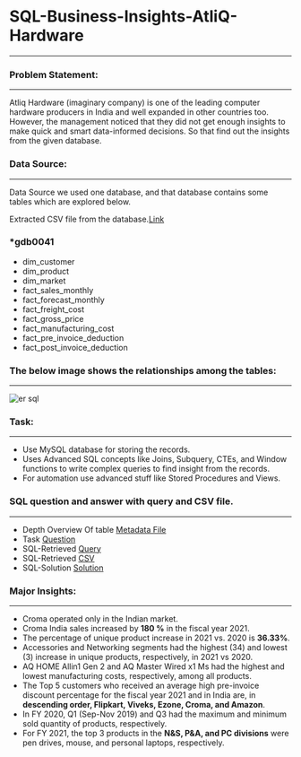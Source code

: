 # SQL-Business-Insights-AtliQ-Hardware
---
### Problem Statement:
---
Atliq Hardware (imaginary company) is one of the leading computer hardware producers in India and well expanded in other countries too. However, the management noticed that they did not get enough insights to make quick and smart data-informed decisions. So that find out the insights from the given database.

### Data Source:
---
Data Source we used one database, and that database contains some tables which are explored below.

Extracted CSV file from the database.[Link](https://github.com/Phebeeva24/SQL-Business-Insights-AtliQ-Hardware/tree/main/DATASET)

### *gdb0041
- dim_customer
- dim_product
- dim_market
- fact_sales_monthly
- fact_forecast_monthly
- fact_freight_cost
- fact_gross_price
- fact_manufacturing_cost
- fact_pre_invoice_deduction
- fact_post_invoice_deduction
### The below image shows the relationships among the tables:
---
![er sql](https://github.com/Phebeeva24/Power-BI-Business-Insights-360-AtliQ-Hardware/assets/147321375/4dacca6f-b27b-4a6a-af29-309c4b137bc9)

### Task:
---
- Use MySQL database for storing the records.
- Uses Advanced SQL concepts like Joins, Subquery, CTEs, and Window functions to write complex queries to find insight from the records.
- For automation use advanced stuff like Stored Procedures and Views.
### SQL question and answer with query and CSV file.
---
- Depth Overview Of table [Metadata File](https://github.com/Phebeeva24/SQL-Business-Insights-AtliQ-Hardware/blob/main/AtliQ%20Harwar%20-Metadata.txt)
- Task [Question](https://github.com/Phebeeva24/SQL-Business-Insights-AtliQ-Hardware/blob/main/AtliQ%20Hardware%20SQL%20Insights%20Questions.pdf)
- SQL-Retrieved [Query](https://github.com/Phebeeva24/SQL-Business-Insights-AtliQ-Hardware/tree/main/RETRIEVED-SQL-QUERY)
- SQL-Retrieved [CSV](https://github.com/Phebeeva24/SQL-Business-Insights-AtliQ-Hardware/tree/main/SQL%20RETRIEVED%20CSV)
- SQL-Solution [Solution](https://github.com/Phebeeva24/SQL-Business-Insights-AtliQ-Hardware/blob/main/SQL%20AD-HOC%20Solution.pdf)

### Major Insights:
---
- Croma operated only in the Indian market.
- Croma India sales increased by **180 %** in the fiscal year 2021.
- The percentage of unique product increase in 2021 vs. 2020 is **36.33%**.
- Accessories and Networking segments had the highest (34) and lowest (3) increase in unique products, respectively, in 2021 vs 2020.
- AQ HOME Allin1 Gen 2 and AQ Master Wired x1 Ms had the highest and lowest manufacturing costs, respectively, among all products.
- The Top 5 customers who received an average high pre-invoice discount percentage for the fiscal year 2021 and in India are, in **descending order, Flipkart, Viveks, Ezone, Croma, and Amazon**.
- In FY 2020, Q1 (Sep-Nov 2019) and Q3 had the maximum and minimum sold quantity of products, respectively.
- For FY 2021, the top 3 products in the **N&S, P&A, and PC divisions** were pen drives, mouse, and personal laptops, respectively.
